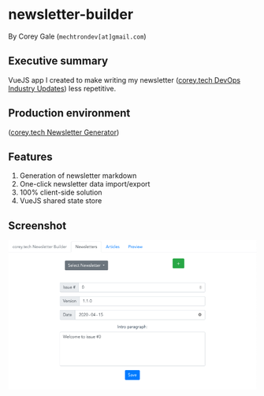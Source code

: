 # newsletter-builder

By Corey Gale (`mechtrondev[at]gmail.com`)

## Executive summary

VueJS app I created to make writing my newsletter ([corey.tech DevOps Industry Updates](https://corey.tech)) less repetitive.

## Production environment

([corey.tech Newsletter Generator](http://newsletter-generator.s3-website-us-east-1.amazonaws.com/))

## Features

1. Generation of newsletter markdown
1. One-click newsletter data import/export
1. 100% client-side solution
1. VueJS shared state store

## Screenshot

<img src="./img/newsletter-builder.png">
